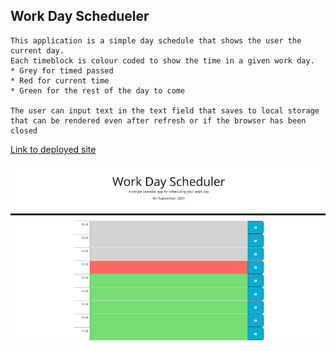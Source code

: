## Work Day Schedueler

```
This application is a simple day schedule that shows the user the current day.
Each timeblock is colour coded to show the time in a given work day. 
* Grey for timed passed
* Red for current time
* Green for the rest of the day to come

The user can input text in the text field that saves to local storage that can be rendered even after refresh or if the browser has been closed
```

[Link to deployed site](https://gitme-waffles.github.io/Work-Day-Scheduler/)

![screenshot of site at 12pm](./Assets/Images/WDS.png)